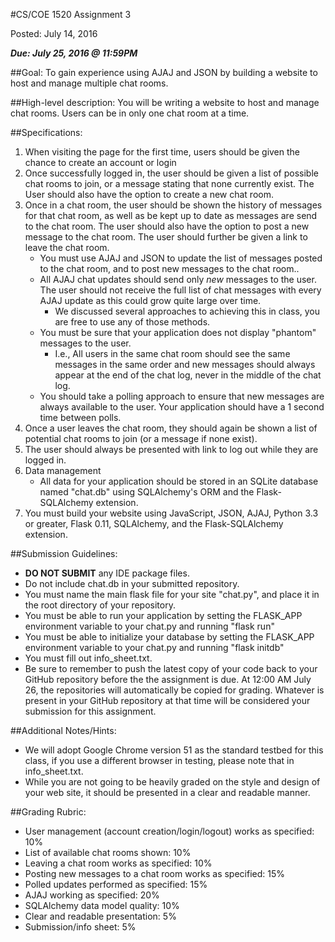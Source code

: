 #CS/COE 1520 Assignment 3

Posted:  July 14, 2016

***Due:  July 25, 2016 @ 11:59PM***

##Goal:
To gain experience using AJAJ and JSON by building a website to host and manage multiple chat rooms.

##High-level description:
You will be writing a website to host and manage chat rooms.
Users can be in only one chat room at a time.

##Specifications:
1.  When visiting the page for the first time, users should be given the chance to create an account or login
1.  Once successfully logged in, the user should be given a list of possible chat rooms to join, or a message stating that none currently exist.
	The User should also have the option to create a new chat room.
1.  Once in a chat room, the user should be shown the history of messages for that chat room, as well as be kept up to date as messages are send to the chat room.
	The user should also have the option to post a new message to the chat room.
	The user should further be given a link to leave the chat room.
	* You must use AJAJ and JSON to update the list of messages posted to the chat room, and to post new messages to the chat room..
	* All AJAJ chat updates should send only *new* messages to the user.  The user should not receive the full list of chat messages with every AJAJ update as this could grow quite large over time.
		* We discussed several approaches to achieving this in class, you are free to use any of those methods.
	* You must be sure that your application does not display "phantom" messages to the user.
		* I.e., All users in the same chat room should see the same messages in the same order and new messages should always appear at the end of the chat log, never in the middle of the chat log.
	* You should take a polling approach to ensure that new messages are always available to the user.
		Your application should have a 1 second time between polls.
1.  Once a user leaves the chat room, they should again be shown a list of potential chat rooms to join (or a message if none exist).
1.  The user should always be presented with link to log out while they are logged in.
1.  Data management
	*  All data for your application should be stored in an SQLite database named "chat.db" using SQLAlchemy's ORM and the Flask-SQLAlchemy extension.
1.  You must build your website using JavaScript, JSON, AJAJ, Python 3.3 or greater, Flask 0.11, SQLAlchemy, and the Flask-SQLAlchemy extension.

##Submission Guidelines:
*  **DO NOT SUBMIT** any IDE package files.
*  Do not include chat.db in your submitted repository.
*  You must name the main flask file for your site "chat.py", and place it in the root directory of your repository.
*  You must be able to run your application by setting the FLASK_APP environment variable to your chat.py and running "flask run"
*  You must be able to initialize your database by setting the FLASK_APP environment variable to your chat.py and running "flask initdb"
*  You must fill out info_sheet.txt.
*  Be sure to remember to push the latest copy of your code back to your GitHub repository before the the assignment is due.  At 12:00 AM July 26, the repositories will automatically be copied for grading.  Whatever is present in your GitHub repository at that time will be considered your submission for this assignment.

##Additional Notes/Hints:
*  We will adopt Google Chrome version 51 as the standard testbed for this class, if you use a different browser in testing, please note that in info_sheet.txt.
*  While you are not going to be heavily graded on the style and design of your web site, it should be presented in a clear and readable manner.

##Grading Rubric:
*  User management (account creation/login/logout) works as specified: 10%
*  List of available chat rooms shown:  10%
*  Leaving a chat room works as specified:  10%
*  Posting new messages to a chat room works as specified:  15%
*  Polled updates performed as specified: 15%
*  AJAJ working as specified:  20%
*  SQLAlchemy data model quality:  10%
*  Clear and readable presentation:  5%
*  Submission/info sheet:  5%
